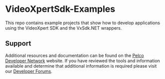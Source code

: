 # VideoXpertSdk-Examples

This repo contains example projects that show how to develop applications using the VideoXpert SDK and the VxSdk.NET wrappers.

## Support

Additional resources and documentation can be found on the [Pelco Developer Network](http://pdn.pelco.com) website.  If you have reviewed the tools and information available and determine that additional information is required please visit our [Developer Forums](http://pdn.pelco.com/forum).